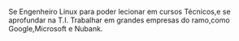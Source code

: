 
Se Engenheiro Linux para poder lecionar em cursos Técnicos,e se aprofundar na T.I.
Trabalhar em grandes empresas do ramo,como Google,Microsoft e Nubank.
